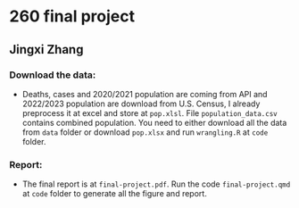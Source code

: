 # 260 final project
## Jingxi Zhang

### Download the data:
- Deaths, cases and 2020/2021 population are coming from API and 2022/2023 population are download from U.S. Census, I already preprocess it at excel and store at `pop.xlsl`. File `population_data.csv` contains combined population. You need to either download all the data from `data` folder or download `pop.xlsx` and run `wrangling.R` at `code` folder.

### Report:
- The final report is at `final-project.pdf`. Run the code `final-project.qmd` at `code` folder to generate all the figure and report.